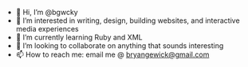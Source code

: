 - 👋 Hi, I’m @bgwcky
- 👀 I’m interested in writing, design, building websites, and interactive media experiences
- 🌱 I’m currently learning Ruby and XML
- 💞️ I’m looking to collaborate on anything that sounds interesting
- 📫 How to reach me: email me @ bryangewick@gmail.com

<!---
bgwcky/bgwcky is a ✨ special ✨ repository because its `README.md` (this file) appears on your GitHub profile.
You can click the Preview link to take a look at your changes.
--->
